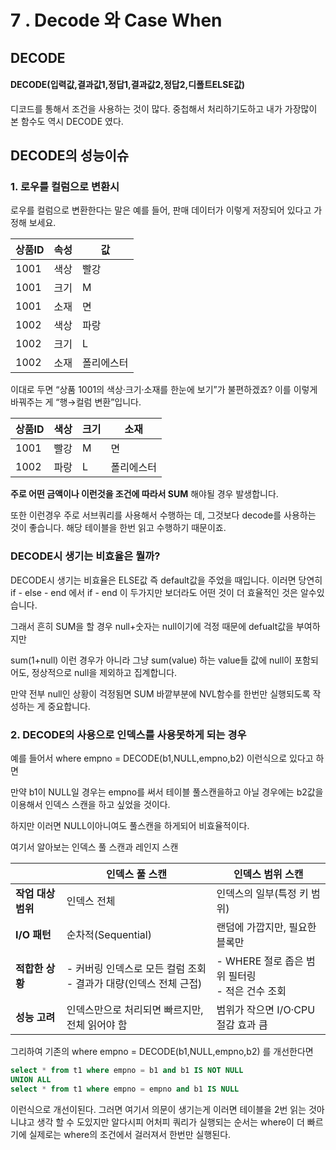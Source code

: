# 7 . Decode 와 Case When 

## DECODE

#### DECODE(입력값,결과값1,정답1,결과값2,정답2,디폴트ELSE값)

디코드를 통해서 조건을 사용하는 것이 많다. 중첩해서 처리하기도하고 내가 가장많이 본 함수도 역시 DECODE 였다.

## DECODE의 성능이슈

### 1. 로우를 컬럼으로 변환시

로우를 컬럼으로 변환한다는 말은 예를 들어, 판매 데이터가 이렇게 저장되어 있다고 가정해 보세요.

| 상품ID | 속성 | 값         |
| ------ | ---- | ---------- |
| 1001   | 색상 | 빨강       |
| 1001   | 크기 | M          |
| 1001   | 소재 | 면         |
| 1002   | 색상 | 파랑       |
| 1002   | 크기 | L          |
| 1002   | 소재 | 폴리에스터 |

이대로 두면 “상품 1001의 색상·크기·소재를 한눈에 보기”가 불편하겠죠?
이를 이렇게 바꿔주는 게 “행→컬럼 변환”입니다.

| 상품ID | 색상 | 크기 | 소재       |
| ------ | ---- | ---- | ---------- |
| 1001   | 빨강 | M    | 면         |
| 1002   | 파랑 | L    | 폴리에스터 |


**주로 어떤 금액이나 이런것을 조건에 따라서 SUM** 해야될 경우 발생합니다.

또한 이런경우 주로 서브쿼리를 사용해서 수행하는 데, 그것보다 decode를 사용하는 것이 좋습니다. 해당 테이블을 한번 읽고 수행하기 때문이죠.

### DECODE시 생기는 비효율은 뭘까?

DECODE시 생기는 비효율은 ELSE값 즉 default값을 주었을 때입니다.
이러면 당연히 if - else - end 에서 if - end 이 두가지만 보더라도 어떤 것이 더 효율적인 것은 알수있습니다.

그래서 흔히 SUM을 할 경우 null+숫자는 null이기에 걱정 때문에 defualt값을 부여하지만

sum(1+null) 이런 경우가 아니라 그냥 sum(value) 하는 value들 값에 null이 포함되어도, 정상적으로 null을 제외하고 집계합니다.

만약 전부 null인 상황이 걱정됨면 SUM 바깥부분에 NVL함수를 한번만 실행되도록 작성하는 게 중요합니다.

### 2. DECODE의 사용으로 인덱스를 사용못하게 되는 경우

예를 들어서 where empno = DECODE(b1,NULL,empno,b2) 이런식으로 있다고 하면

만약 b1이 NULL일 경우는 empno를 써서 테이블 풀스캔을하고 아닐 경우에는 b2값을 이용해서 인덱스 스캔을 하고 싶었을 것이다.

하지만 이러면 NULL이아니여도 풀스캔을 하게되어 비효율적이다.

여기서 알아보는 인덱스 풀 스캔과 레인지 스캔
 
 |                    | 인덱스 풀 스캔                                                      | 인덱스 범위 스캔                                  |
 | ------------------ | ------------------------------------------------------------------- | ------------------------------------------------- |
 | **작업 대상 범위** | 인덱스 전체                                                         | 인덱스의 일부(특정 키 범위)                       |
 | **I/O 패턴**       | 순차적(Sequential)                                                  | 랜덤에 가깝지만, 필요한 블록만                    |
 | **적합한 상황**    | - 커버링 인덱스로 모든 컬럼 조회<br>- 결과가 대량(인덱스 전체 근접) | - WHERE 절로 좁은 범위 필터링<br>- 적은 건수 조회 |
 | **성능 고려**      | 인덱스만으로 처리되면 빠르지만, 전체 읽어야 함                      | 범위가 작으면 I/O·CPU 절감 효과 큼                |
    


그리하여 기존의 where empno = DECODE(b1,NULL,empno,b2) 를 개선한다면
```sql
select * from t1 where empno = b1 and b1 IS NOT NULL 
UNION ALL
select * from t1 where empno = empno and b1 IS NULL
```

이런식으로 개선이된다. 그러면 여기서 의문이 생기는게 이러면 테이블을 2번 읽는 것아니냐고 생각 할 수 도있지만 알다시피 어처피 쿼리가 실행되는 순서는 where이 더 빠르기에 실제로는 where의 조건에서 걸러져서 한번만 실행된다.


